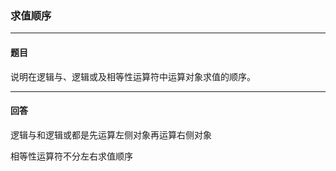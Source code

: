 ### 求值顺序
***
#### 题目

说明在逻辑与、逻辑或及相等性运算符中运算对象求值的顺序。

***
#### 回答

逻辑与和逻辑或都是先运算左侧对象再运算右侧对象  

相等性运算符不分左右求值顺序